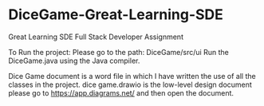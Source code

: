 # DiceGame-Great-Learning-SDE
Great Learning SDE Full Stack Developer Assignment

To Run the project:
Please go to the path: DiceGame/src/ui
Run the DiceGame.java using the Java compiler.

Dice Game document is a word file in which I have written the use of all the classes in the project.
dice game.drawio is the low-level design document please go to https://app.diagrams.net/ and then open the document.
